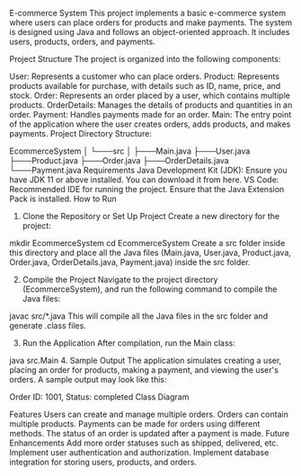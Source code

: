 E-commerce System
This project implements a basic e-commerce system where users can place orders for products and make payments. The system is designed using Java and follows an object-oriented approach. It includes users, products, orders, and payments.

Project Structure
The project is organized into the following components:

User: Represents a customer who can place orders.
Product: Represents products available for purchase, with details such as ID, name, price, and stock.
Order: Represents an order placed by a user, which contains multiple products.
OrderDetails: Manages the details of products and quantities in an order.
Payment: Handles payments made for an order.
Main: The entry point of the application where the user creates orders, adds products, and makes payments.
Project Directory Structure:

EcommerceSystem
│
└───src
    │
    ├───Main.java
    ├───User.java
    ├───Product.java
    ├───Order.java
    ├───OrderDetails.java
    └───Payment.java
Requirements
Java Development Kit (JDK): Ensure you have JDK 11 or above installed. You can download it from here.
VS Code: Recommended IDE for running the project. Ensure that the Java Extension Pack is installed.
How to Run
1. Clone the Repository or Set Up Project
Create a new directory for the project:


mkdir EcommerceSystem
cd EcommerceSystem
Create a src folder inside this directory and place all the Java files (Main.java, User.java, Product.java, Order.java, OrderDetails.java, Payment.java) inside the src folder.

2. Compile the Project
Navigate to the project directory (EcommerceSystem), and run the following command to compile the Java files:

javac src/*.java
This will compile all the Java files in the src folder and generate .class files.

3. Run the Application
After compilation, run the Main class:


java src.Main
4. Sample Output
The application simulates creating a user, placing an order for products, making a payment, and viewing the user's orders. A sample output may look like this:



Order ID: 1001, Status: completed
Class Diagram



Features
Users can create and manage multiple orders.
Orders can contain multiple products.
Payments can be made for orders using different methods.
The status of an order is updated after a payment is made.
Future Enhancements
Add more order statuses such as shipped, delivered, etc.
Implement user authentication and authorization.
Implement database integration for storing users, products, and orders.
